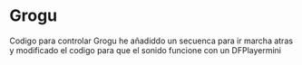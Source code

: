 # Grogu
Codigo para controlar Grogu
he añadiddo un secuenca para ir marcha atras y modificado el codigo para que el sonido funcione con un DFPlayermini
